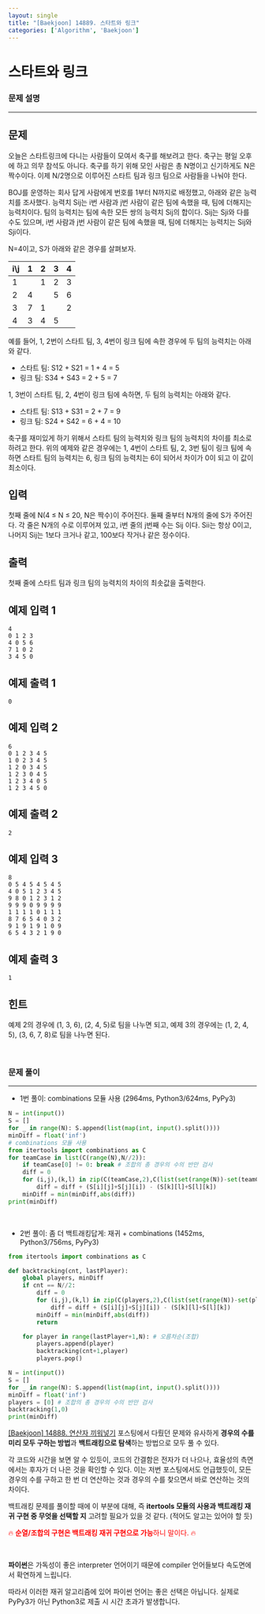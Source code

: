 ```yaml
---
layout: single
title: "[Baekjoon] 14889. 스타트와 링크"
categories: ['Algorithm', 'Baekjoon']
---
```






# 스타트와 링크

### 문제 설명

---

## 문제

오늘은 스타트링크에 다니는 사람들이 모여서 축구를 해보려고 한다. 축구는 평일 오후에 하고 의무 참석도 아니다. 축구를 하기 위해 모인 사람은 총 N명이고 신기하게도 N은 짝수이다. 이제 N/2명으로 이루어진 스타트 팀과 링크 팀으로 사람들을 나눠야 한다.

BOJ를 운영하는 회사 답게 사람에게 번호를 1부터 N까지로 배정했고, 아래와 같은 능력치를 조사했다. 능력치 Sij는 i번 사람과 j번 사람이 같은 팀에 속했을 때, 팀에 더해지는 능력치이다. 팀의 능력치는 팀에 속한 모든 쌍의 능력치 Sij의 합이다. Sij는 Sji와 다를 수도 있으며, i번 사람과 j번 사람이 같은 팀에 속했을 때, 팀에 더해지는 능력치는 Sij와 Sji이다.

N=4이고, S가 아래와 같은 경우를 살펴보자.

| i\j  | 1    | 2    | 3    | 4    |
| :--- | :--- | :--- | :--- | :--- |
| 1    |      | 1    | 2    | 3    |
| 2    | 4    |      | 5    | 6    |
| 3    | 7    | 1    |      | 2    |
| 4    | 3    | 4    | 5    |      |

예를 들어, 1, 2번이 스타트 팀, 3, 4번이 링크 팀에 속한 경우에 두 팀의 능력치는 아래와 같다.

- 스타트 팀: S12 + S21 = 1 + 4 = 5
- 링크 팀: S34 + S43 = 2 + 5 = 7

1, 3번이 스타트 팀, 2, 4번이 링크 팀에 속하면, 두 팀의 능력치는 아래와 같다.

- 스타트 팀: S13 + S31 = 2 + 7 = 9
- 링크 팀: S24 + S42 = 6 + 4 = 10

축구를 재미있게 하기 위해서 스타트 팀의 능력치와 링크 팀의 능력치의 차이를 최소로 하려고 한다. 위의 예제와 같은 경우에는 1, 4번이 스타트 팀, 2, 3번 팀이 링크 팀에 속하면 스타트 팀의 능력치는 6, 링크 팀의 능력치는 6이 되어서 차이가 0이 되고 이 값이 최소이다.

## 입력

첫째 줄에 N(4 ≤ N ≤ 20, N은 짝수)이 주어진다. 둘째 줄부터 N개의 줄에 S가 주어진다. 각 줄은 N개의 수로 이루어져 있고, i번 줄의 j번째 수는 Sij 이다. Sii는 항상 0이고, 나머지 Sij는 1보다 크거나 같고, 100보다 작거나 같은 정수이다.

## 출력

첫째 줄에 스타트 팀과 링크 팀의 능력치의 차이의 최솟값을 출력한다.

## 예제 입력 1 

```
4
0 1 2 3
4 0 5 6
7 1 0 2
3 4 5 0
```

## 예제 출력 1 

```
0
```

## 예제 입력 2 

```
6
0 1 2 3 4 5
1 0 2 3 4 5
1 2 0 3 4 5
1 2 3 0 4 5
1 2 3 4 0 5
1 2 3 4 5 0
```

## 예제 출력 2 

```
2
```

## 예제 입력 3 

```
8
0 5 4 5 4 5 4 5
4 0 5 1 2 3 4 5
9 8 0 1 2 3 1 2
9 9 9 0 9 9 9 9
1 1 1 1 0 1 1 1
8 7 6 5 4 0 3 2
9 1 9 1 9 1 0 9
6 5 4 3 2 1 9 0
```

## 예제 출력 3 

```
1
```

## 힌트

예제 2의 경우에 (1, 3, 6), (2, 4, 5)로 팀을 나누면 되고, 예제 3의 경우에는 (1, 2, 4, 5), (3, 6, 7, 8)로 팀을 나누면 된다.

<br>

### 문제 풀이

---

* 1번 풀이: combinations 모듈 사용 (2964ms, Python3/624ms, PyPy3)

```python
N = int(input())
S = []
for _ in range(N): S.append(list(map(int, input().split())))
minDiff = float('inf')
# combinations 모듈 사용
from itertools import combinations as C
for teamCase in list(C(range(N),N//2)):
    if teamCase[0] != 0: break # 조합의 총 경우의 수의 반만 검사
    diff = 0
    for (i,j),(k,l) in zip(C(teamCase,2),C(list(set(range(N))-set(teamCase)),2)):
        diff = diff + (S[i][j]+S[j][i]) - (S[k][l]+S[l][k])
    minDiff = min(minDiff,abs(diff))
print(minDiff)
```

<br>

* 2번 풀이: 좀 더 백트래킹답게: 재귀 + combinations (1452ms, Python3/756ms, PyPy3)

```python
from itertools import combinations as C

def backtracking(cnt, lastPlayer):
    global players, minDiff
    if cnt == N//2:
        diff = 0
        for (i,j),(k,l) in zip(C(players,2),C(list(set(range(N))-set(players)),2)):
            diff = diff + (S[i][j]+S[j][i]) - (S[k][l]+S[l][k])
        minDiff = min(minDiff,abs(diff))
        return

    for player in range(lastPlayer+1,N): # 오름차순(조합)
        players.append(player)
        backtracking(cnt+1,player)
        players.pop()

N = int(input())
S = []
for _ in range(N): S.append(list(map(int, input().split())))
minDiff = float('inf')
players = [0] # 조합의 총 경우의 수의 반만 검사
backtracking(1,0) 
print(minDiff)
```

[[Baekjoon] 14888. 연산자 끼워넣기](https://wowo0709.github.io/Baekjoon-14888.-%EC%97%B0%EC%82%B0%EC%9E%90-%EB%81%BC%EC%9B%8C%EB%84%A3%EA%B8%B0/) 포스팅에서 다뤘던 문제와 유사하게 **경우의 수를 미리 모두 구하는 방법**과 **백트래킹으로 탐색**하는 방법으로 모두 풀 수 있다. 

각 코드와 시간을 보면 알 수 있듯이, 코드의 간결함은 전자가 더 나으나, 효율성의 측면에서는 후자가 더 나은 것을 확인할 수 있다. 이는 저번 포스팅에서도 언급했듯이, 모든 경우의 수를 구하고 한 번 더 연산하는 것과 경우의 수를 찾으면서 바로 연산하는 것의 차이다. 

백트래킹 문제를 풀이할 때에 이 부분에 대해, 즉 **itertools 모듈의 사용과 백트래킹 재귀 구현 중 무엇을 선택할 지** 고려할 필요가 있을 것 같다. (적어도 알고는 있어야 할 듯)

<span style="color:red"> 🔥 **순열/조합의 구현은 백트래킹 재귀 구현으로 가능**하니 말이다. 🔥 </span>

<br>

**파이썬**은 가독성이 좋은 interpreter 언어이기 때문에 compiler 언어들보다 속도면에서 확연하게 느립니다. 

따라서 이러한 재귀 알고리즘에 있어 파이썬 언어는 좋은 선택은 아닙니다. 실제로 PyPy3가 아닌 Python3로 제출 시 시간 초과가 발생합니다. 

